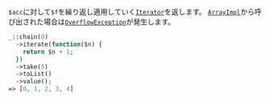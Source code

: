 `$acc`に対して`$f`を繰り返し適用していく[`Iterator`](http://php.net/manual/ja/class.iterator.php)を返します。
[`ArrayImpl`](#ArrayImpl)から呼び出された場合は[`OverflowException`](http://php.net/manual/ja/class.overflowexception.php)が発生します。

```php
_::chain(0)
  ->iterate(function($n) {
    return $n + 1;
  })
  ->take(5)
  ->toList()
  ->value();
=> [0, 1, 2, 3, 4]
```
